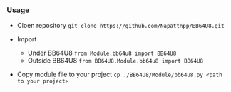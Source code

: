 ### Usage
- Cloen repository ```git clone https://github.com/Napattnpp/BB64U8.git```
- Import
    - Under BB64U8 ```from Module.bb64u8 import BB64U8```
    - Outside BB64U8 ```from BB64U8.Module.bb64u8 import BB64U8```
 
- Copy module file to your project ```cp ./BB64U8/Module/bb64u8.py <path to your project>```
